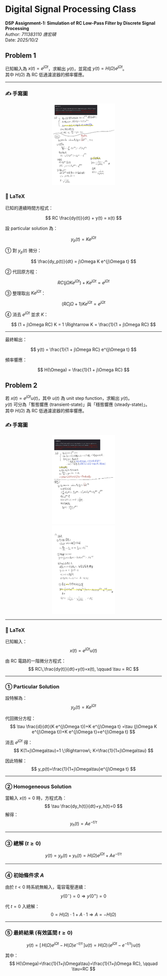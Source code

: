 #  Digital Signal Processing Class
**DSP Assignment-1: Simulation of RC Low-Pass Filter by Discrete Signal Processing**  
Author: *711383110 唐宏碩*  
Date: *2025/10/2*

## Problem 1

已知輸入為 $x(t)=e^{j\Omega t}$，求輸出 $y(t)$，並寫成 $y(t)=H(\Omega)e^{j\Omega t}$。  
其中 $H(\Omega)$ 為 RC 低通濾波器的頻率響應。

---

### ✍️ 手寫圖
<p align="center">
  <img src="https://raw.githubusercontent.com/s711383110-tech/Digital-Signal-Processing-Class/main/fig/problem1.jpg" alt="Problem 1 手寫稿" width="40%">
</p>

### 🧩 LaTeX

已知的連續時間方程式：

$$
RC \frac{dy(t)}{dt} + y(t) = x(t)
$$

設 particular solution 為：

$$
y_p(t) = K e^{j\Omega t}
$$

① 對 $y_p(t)$ 微分：

$$
\frac{dy_p(t)}{dt} = j\Omega K e^{j\Omega t}
$$

② 代回原方程：

$$
RC (j\Omega K e^{j\Omega t}) + K e^{j\Omega t} = e^{j\Omega t}
$$

③ 整理取出 $K e^{j\Omega t}$：

$$
(RC j\Omega + 1) K e^{j\Omega t} = e^{j\Omega t}
$$

④ 消去 $e^{j\Omega t}$ 並求 $K$：

$$
(1 + j\Omega RC) K = 1 \Rightarrow K = \frac{1}{1 + j\Omega RC}
$$

---

最終輸出：

$$
y(t) = \frac{1}{1 + j\Omega RC} e^{j\Omega t}
$$

頻率響應：

$$
H(\Omega) = \frac{1}{1 + j\Omega RC}
$$


## Problem 2

若 $x(t)=e^{j\Omega t}u(t)$，其中 $u(t)$ 為 unit step function，求輸出 $y(t)$。  
$y(t)$ 可分為「暫態響應 (transient-state)」與「穩態響應 (steady-state)」。  
其中 $H(\Omega)$ 為 RC 低通濾波器的頻率響應。

### ✍️ 手寫圖
<p align="center">
  <img src="https://raw.githubusercontent.com/s711383110-tech/Digital-Signal-Processing-Class/main/fig/problem2_01.jpg" alt="Problem 2 手寫稿 (上半)" width="40%">
  <br>
  <img src="https://raw.githubusercontent.com/s711383110-tech/Digital-Signal-Processing-Class/main/fig/problem2_02.jpg" alt="Problem 2 手寫稿 (下半)" width="40%">
</p>

---

### 🧩 LaTeX

已知輸入：
$$
x(t)=e^{j\Omega t}u(t)
$$

由 RC 電路的一階微分方程式：
$$
RC\,\frac{dy(t)}{dt}+y(t)=x(t), \qquad \tau = RC
$$

---

### ① Particular Solution

設特解為：
$$
y_p(t)=K e^{j\Omega t}
$$

代回微分方程：
$$
\tau \frac{d}{dt}(K e^{j\Omega t})+K e^{j\Omega t}
=\tau (j\Omega K e^{j\Omega t})+K e^{j\Omega t}=e^{j\Omega t}
$$

消去 $e^{j\Omega t}$ 得：
$$
K(1+j\Omega\tau)=1 \;\Rightarrow\; K=\frac{1}{1+j\Omega\tau}
$$

因此特解：
$$
y_p(t)=\frac{1}{1+j\Omega\tau}e^{j\Omega t}
$$

---

### ② Homogeneous Solution

當輸入 $x(t)=0$ 時，方程式為：
$$
\tau \frac{dy_h(t)}{dt}+y_h(t)=0
$$
解得：
$$
y_h(t)=A e^{-t/\tau}
$$

---

### ③ 總解 ($t\ge0$)

$$
y(t)=y_p(t)+y_h(t)=H(\Omega)e^{j\Omega t}+A e^{-t/\tau}
$$

---

### ④ 初始條件求 $A$

由於 $t<0$ 時系統無輸入，電容電壓連續：
$$
y(0^-)=0 \Rightarrow y(0^+)=0
$$

代 $t=0$ 入總解：
$$
0 = H(\Omega)\cdot1 + A\cdot1 \Rightarrow A=-H(\Omega)
$$

---

### ⑤ 最終結果 (有效區間 $t\ge0$)

$$
y(t) = \big[\,H(\Omega)e^{j\Omega t}-H(\Omega)e^{-t/\tau}\,\big]u(t)
=H(\Omega)\!\left(e^{j\Omega t}-e^{-t/\tau}\right)\!u(t)
$$

其中：
$$
H(\Omega)=\frac{1}{1+j\Omega\tau}=\frac{1}{1+j\Omega RC}, \qquad \tau=RC
$$
